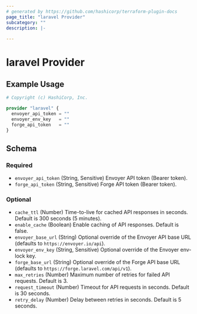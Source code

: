 ```yaml
---
# generated by https://github.com/hashicorp/terraform-plugin-docs
page_title: "laravel Provider"
subcategory: ""
description: |-
  
---
```


# laravel Provider



## Example Usage

```terraform
# Copyright (c) HashiCorp, Inc.

provider "laravel" {
  envoyer_api_token = ""
  envoyer_env_key   = ""
  forge_api_token   = ""
}
```

<!-- schema generated by tfplugindocs -->
## Schema

### Required

- `envoyer_api_token` (String, Sensitive) Envoyer API token (Bearer token).
- `forge_api_token` (String, Sensitive) Forge API token (Bearer token).

### Optional

- `cache_ttl` (Number) Time-to-live for cached API responses in seconds. Default is 300 seconds (5 minutes).
- `enable_cache` (Boolean) Enable caching of API responses. Default is false.
- `envoyer_base_url` (String) Optional override of the Envoyer API base URL (defaults to `https://envoyer.io/api`).
- `envoyer_env_key` (String, Sensitive) Optional override of the Envoyer env-lock key.
- `forge_base_url` (String) Optional override of the Forge API base URL (defaults to `https://forge.laravel.com/api/v1`).
- `max_retries` (Number) Maximum number of retries for failed API requests. Default is 3.
- `request_timeout` (Number) Timeout for API requests in seconds. Default is 30 seconds.
- `retry_delay` (Number) Delay between retries in seconds. Default is 5 seconds.
